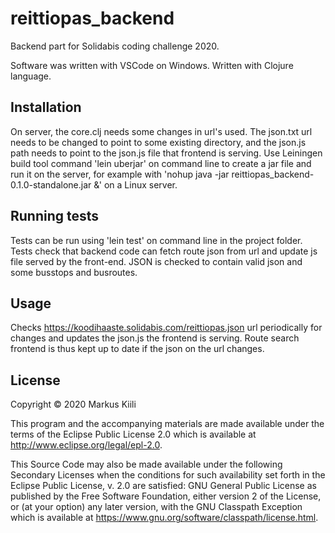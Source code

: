 # reittiopas_backend

Backend part for Solidabis coding challenge 2020. 

Software was written with VSCode on Windows.
Written with Clojure language. 

## Installation

On server, the core.clj needs some changes in url's used. The json.txt url needs to be changed 
to point to some existing directory, and the json.js path needs to point to the json.js file that frontend is serving.
Use Leiningen build tool command 'lein uberjar' on command line to create a jar file and run it on the server, 
for example with 'nohup java -jar reittiopas_backend-0.1.0-standalone.jar &' on a Linux server.

## Running tests

Tests can be run using 'lein test' on command line in the project folder. 
Tests check that backend code can fetch route json from url and update js file served by the front-end. 
JSON is checked to contain valid json and some busstops and busroutes.

## Usage

Checks https://koodihaaste.solidabis.com/reittiopas.json url periodically for changes and 
updates the json.js the frontend is serving. Route search frontend is thus kept up to date if 
the json on the url changes.

## License

Copyright © 2020 Markus Kiili

This program and the accompanying materials are made available under the
terms of the Eclipse Public License 2.0 which is available at
http://www.eclipse.org/legal/epl-2.0.

This Source Code may also be made available under the following Secondary
Licenses when the conditions for such availability set forth in the Eclipse
Public License, v. 2.0 are satisfied: GNU General Public License as published by
the Free Software Foundation, either version 2 of the License, or (at your
option) any later version, with the GNU Classpath Exception which is available
at https://www.gnu.org/software/classpath/license.html.
